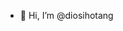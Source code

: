 - 👋 Hi, I’m @diosihotang
<!---
diosihotang/diosihotang is a ✨ special ✨ repository because its `README.md` (this file) appears on your GitHub profile.
You can click the Preview link to take a look at your changes.
--->
